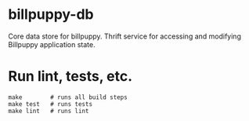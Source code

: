 # billpuppy-db
Core data store for billpuppy. Thrift service for accessing and modifying
Billpuppy application state.

# Run lint, tests, etc.

```
make        # runs all build steps
make test   # runs tests
make lint   # runs lint
```
